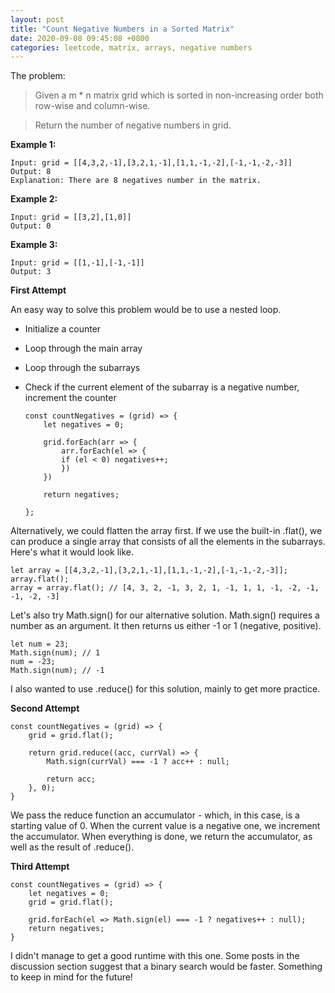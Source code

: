 ```yaml
---
layout: post
title: "Count Negative Numbers in a Sorted Matrix"
date: 2020-09-08 09:45:08 +0800
categories: leetcode, matrix, arrays, negative numbers
---
```


The problem:

> Given a m \* n matrix grid which is sorted in non-increasing order both row-wise and column-wise.

> Return the number of negative numbers in grid.

**Example 1:**

    Input: grid = [[4,3,2,-1],[3,2,1,-1],[1,1,-1,-2],[-1,-1,-2,-3]]
    Output: 8
    Explanation: There are 8 negatives number in the matrix.

**Example 2:**

    Input: grid = [[3,2],[1,0]]
    Output: 0

**Example 3:**

    Input: grid = [[1,-1],[-1,-1]]
    Output: 3

**First Attempt**

An easy way to solve this problem would be to use a nested loop.

-   Initialize a counter
-   Loop through the main array
-   Loop through the subarrays
-   Check if the current element of the subarray is a negative number, increment the counter

        const countNegatives = (grid) => {
            let negatives = 0;

            grid.forEach(arr => {
                arr.forEach(el => {
                if (el < 0) negatives++;
                })
            })

            return negatives;

        };

Alternatively, we could flatten the array first. If we use the built-in .flat(), we can produce a single array that consists of all the elements in the subarrays. Here's what it would look like.

    let array = [[4,3,2,-1],[3,2,1,-1],[1,1,-1,-2],[-1,-1,-2,-3]];
    array.flat();
    array = array.flat(); // [4, 3, 2, -1, 3, 2, 1, -1, 1, 1, -1, -2, -1, -1, -2, -3]

Let's also try Math.sign() for our alternative solution. Math.sign() requires a number as an argument. It then returns us either -1 or 1 (negative, positive).

    let num = 23;
    Math.sign(num); // 1
    num = -23;
    Math.sign(num); // -1

I also wanted to use .reduce() for this solution, mainly to get more practice.

**Second Attempt**

    const countNegatives = (grid) => {
        grid = grid.flat();

        return grid.reduce((acc, currVal) => {
            Math.sign(currVal) === -1 ? acc++ : null;

            return acc;
        }, 0);
    }

We pass the reduce function an accumulator - which, in this case, is a starting value of 0. When the current value is a negative one, we increment the accumulator. When everything is done, we return the accumulator, as well as the result of .reduce().

**Third Attempt**

    const countNegatives = (grid) => {
        let negatives = 0;
        grid = grid.flat();

        grid.forEach(el => Math.sign(el) === -1 ? negatives++ : null);
        return negatives;
    }

I didn't manage to get a good runtime with this one. Some posts in the discussion section suggest that a binary search would be faster. Something to keep in mind for the future!
